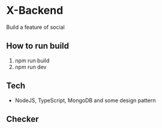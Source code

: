# X-Backend

Build a feature of social

## How to run build

1. npm run build
2. npm run dev

## Tech

- NodeJS, TypeScript, MongoDB and some design pattern

## Checker
